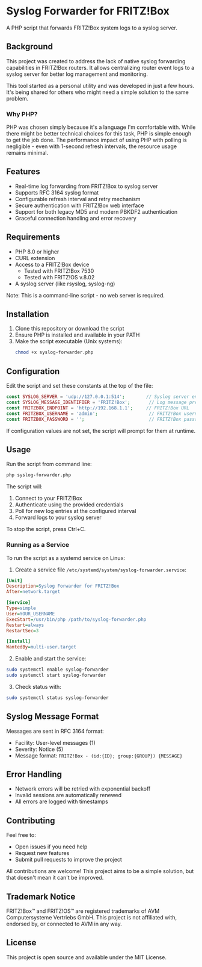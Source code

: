 # Syslog Forwarder for FRITZ!Box

A PHP script that forwards FRITZ!Box system logs to a syslog server.

## Background

This project was created to address the lack of native syslog forwarding capabilities in FRITZ!Box routers. It allows centralizing router event logs to a syslog server for better log management and monitoring.

This tool started as a personal utility and was developed in just a few hours. It's being shared for others who might need a simple solution to the same problem.

### Why PHP?

PHP was chosen simply because it's a language I'm comfortable with. While there might be better technical choices for this task, PHP is simple enough to get the job done. The performance impact of using PHP with polling is negligible - even with 1-second refresh intervals, the resource usage remains minimal.

## Features

- Real-time log forwarding from FRITZ!Box to syslog server
- Supports RFC 3164 syslog format
- Configurable refresh interval and retry mechanism
- Secure authentication with FRITZ!Box web interface
- Support for both legacy MD5 and modern PBKDF2 authentication
- Graceful connection handling and error recovery

## Requirements

- PHP 8.0 or higher
- CURL extension
- Access to a FRITZ!Box device
  - Tested with FRITZ!Box 7530
  - Tested with FRITZ!OS v.8.02
- A syslog server (like rsyslog, syslog-ng)

Note: This is a command-line script - no web server is required.

## Installation

1. Clone this repository or download the script
2. Ensure PHP is installed and available in your PATH
3. Make the script executable (Unix systems):
   ```bash
   chmod +x syslog-forwarder.php
   ```

## Configuration

Edit the script and set these constants at the top of the file:

```php
const SYSLOG_SERVER = 'udp://127.0.0.1:514';        // Syslog server endpoint
const SYSLOG_MESSAGE_IDENTIFIER = 'FRITZ!Box';       // Log message prefix
const FRITZBOX_ENDPOINT = 'http://192.168.1.1';     // FRITZ!Box URL
const FRITZBOX_USERNAME = 'admin';                   // FRITZ!Box username
const FRITZBOX_PASSWORD = '';                        // FRITZ!Box password
```

If configuration values are not set, the script will prompt for them at runtime.

## Usage

Run the script from command line:

```bash
php syslog-forwarder.php
```

The script will:
1. Connect to your FRITZ!Box
2. Authenticate using the provided credentials
3. Poll for new log entries at the configured interval
4. Forward logs to your syslog server

To stop the script, press Ctrl+C.

### Running as a Service

To run the script as a systemd service on Linux:

1. Create a service file `/etc/systemd/system/syslog-forwarder.service`:
```ini
[Unit]
Description=Syslog Forwarder for FRITZ!Box
After=network.target

[Service]
Type=simple
User=YOUR_USERNAME
ExecStart=/usr/bin/php /path/to/syslog-forwarder.php
Restart=always
RestartSec=3

[Install]
WantedBy=multi-user.target
```

2. Enable and start the service:
```bash
sudo systemctl enable syslog-forwarder
sudo systemctl start syslog-forwarder
```

3. Check status with:
```bash
sudo systemctl status syslog-forwarder
```

## Syslog Message Format

Messages are sent in RFC 3164 format:
- Facility: User-level messages (1)
- Severity: Notice (5)
- Message format: `FRITZ!Box - (id:{ID}; group:{GROUP}) {MESSAGE}`

## Error Handling

- Network errors will be retried with exponential backoff
- Invalid sessions are automatically renewed
- All errors are logged with timestamps

## Contributing

Feel free to:
- Open issues if you need help
- Request new features
- Submit pull requests to improve the project

All contributions are welcome! This project aims to be a simple solution, but that doesn't mean it can't be improved.

## Trademark Notice

FRITZ!Box™ and FRITZ!OS™ are registered trademarks of AVM Computersysteme Vertriebs GmbH. This project is not affiliated with, endorsed by, or connected to AVM in any way.

## License

This project is open source and available under the MIT License.
